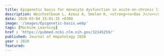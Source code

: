 ```yaml
---
title: Epigenetic basis for monocyte dysfunction in acute-on-chronic liver failure and alcoholic hepatitis
description: Weichselbaum L, Azouz A, Smolen K, <strong><u>Das J</u></strong>, Splittgerber M, Lepida A, Moreno C, Schreiber J, Serste T, Trepo E, Libert F, Gustot T, Goriely S
date: 2020-03-04 15:01:35 +0300
image: '/images/Epigenetic-basis.webp'
tags: [Machine_Learning]
href : 'https://pubmed.ncbi.nlm.nih.gov/32145259/'
published: Journal of Hepatology 2020
year : 2020
featured:
---
```

